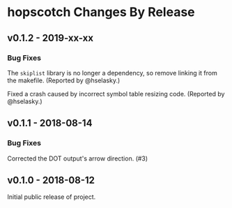 # hopscotch Changes By Release

## v0.1.2 - 2019-xx-xx

### Bug Fixes

The `skiplist` library is no longer a dependency, so remove linking it
from the makefile. (Reported by @hselasky.)

Fixed a crash caused by incorrect symbol table resizing code. (Reported
by @hselasky.)


## v0.1.1 - 2018-08-14

### Bug Fixes

Corrected the DOT output's arrow direction. (#3)


## v0.1.0 - 2018-08-12

Initial public release of project.
